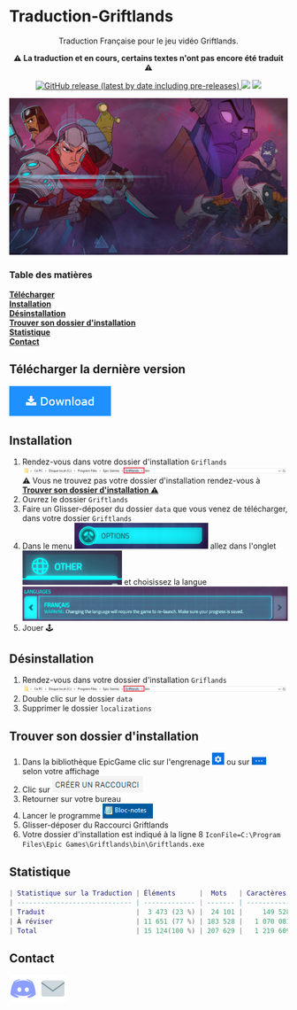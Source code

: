<p style="text-align: center;"><b><h1>Traduction-Griftlands </h1></b></p>
<p align="center">Traduction Française pour le jeu vidéo Griftlands.</p>
<p align="center"><b>⚠️ La traduction et en cours, certains textes n'ont pas encore été traduit ⚠️</b></p>
<p align="center">
<a href=https://github.com/leghort/Traduction-Griftlands/releases><img alt="GitHub release (latest by date including pre-releases)" src="https://img.shields.io/github/v/release/leghort/Traduction-Griftlands?include_prereleases">
<a href="https://github.com/leghort/Traduction-Griftlands"><img src="https://img.shields.io/badge/Traduit-23%25-red"></a>
<a href="https://github.com/leghort/Traduction-Griftlands"><img src="https://img.shields.io/badge/À réviser-77%25-orange"></a>
</p>

<!-- Les couleur pour les % en 6 tranches de ~16.7%
brightgreen  100%  red
green       83.5%  orange
yellowgreen 66.8%  yellow
yellow      55.1%  yellowgreen
orange      33.4%  green
red         16.7%  brightgreen
-->

![](https://raw.githubusercontent.com/leghort/Traduction-Griftlands/master/assets-README/preview.jpg)

### Table des matières
**[Télécharger](https://github.com/leghort/Traduction-Griftlands#t%C3%A9l%C3%A9charger-la-derni%C3%A8re-version)**</br>
**[Installation](https://github.com/leghort/Traduction-Griftlands#installation)**</br>
**[Désinstallation](https://github.com/leghort/Traduction-Griftlands#d%C3%A9sinstallation)**</br>
**[Trouver son dossier d'installation](https://github.com/leghort/Traduction-Griftlands#trouver-son-dossier-dinstallation)**</br>
**[Statistique](https://github.com/leghort/Traduction-Griftlands#Statistique)**<br>
**[Contact](https://github.com/leghort/Traduction-Griftlands#contact)**<br>

## Télécharger la dernière version
<a href=https://github.com/leghort/Traduction-Griftlands/releases/latest><img src="https://raw.githubusercontent.com/leghort/Traduction-Griftlands/master/assets-README/download-button.png"></a>

## Installation
1. Rendez-vous dans votre dossier d'installation `Griflands`
![](https://raw.githubusercontent.com/leghort/Traduction-Griftlands/master/assets-README/folder-griftlands.png)
  ⚠️ Vous ne trouvez pas votre dossier d'installation rendez-vous à **[Trouver son dossier d'installation ⚠️](https://github.com/leghort/Traduction-Griftlands#trouver-son-dossier-dinstallation)**</br>
2. Ouvrez le dossier `Griftlands`
3. Faire un Glisser-déposer du dossier `data` que vous venez de télécharger, dans votre dossier `Griftlands`
4. Dans le menu ![](https://raw.githubusercontent.com/leghort/Traduction-Griftlands/master/assets-README/options-griftlands.png) allez dans l'onglet ![](https://raw.githubusercontent.com/leghort/Traduction-Griftlands/master/assets-README/other-griftlands.png) et choisissez la langue ![](https://raw.githubusercontent.com/leghort/Traduction-Griftlands/master/assets-README/languages-griftlands.png)
5. Jouer 🕹️

## Désinstallation
1. Rendez-vous dans votre dossier d'installation `Griflands`
![](https://raw.githubusercontent.com/leghort/Traduction-Griftlands/master/assets-README/folder-griftlands.png)
2. Double clic sur le dossier `data`
3. Supprimer le dossier `localizations`

## Trouver son dossier d'installation
1. Dans la bibliothèque EpicGame clic sur l'engrenage ![](https://raw.githubusercontent.com/leghort/Traduction-Griftlands/master/assets-README/gear-button.png) ou sur ![](https://raw.githubusercontent.com/leghort/Traduction-Griftlands/master/assets-README/...-button.png) selon votre affichage
2. Clic sur ![](https://raw.githubusercontent.com/leghort/Traduction-Griftlands/master/assets-README/raccourci.png)
3. Retourner sur votre bureau
4. Lancer le programme ![](https://raw.githubusercontent.com/leghort/Traduction-Griftlands/master/assets-README/bloc-notes.png)
5. Glisser-déposer du Raccourci Griftlands
6. Votre dossier d'installation est indiqué à la ligne 8
`IconFile=C:\Program Files\Epic Games\Griftlands\bin\Griftlands.exe`

## Statistique
```lua
| Statistique sur la Traduction | Éléments      |  Mots   | Caractères  |
| ----------------------------- | ------------- | ------- | ----------- |
| Traduit                       |  ‪3 473 (23 %) |  24 101 |     149 528 |
| À réviser                     ‪| ‪11 651 (77 %) | 183 528 |   1 070 081 |
| Total                         | 15 124(100 %) | 207 629 |   1 219 609 |
```

## Contact
<a href=https://discord.gg/PT4NFkk><img src="https://raw.githubusercontent.com/leghort/Traduction-Griftlands/master/assets-README/discord-logo.png"></a>
<a href=mailto:medaey@hotmail.com><img src="https://raw.githubusercontent.com/leghort/Traduction-Griftlands/master/assets-README/mail.png"></a>
